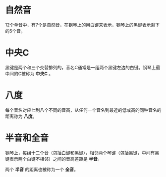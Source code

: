 # 自然音

12个单音中，有7个是自然音，在钢琴上的用白键来表示，钢琴上的黑键表示剩下的5个音。

# 中央C

黑键是两个和三个交替排列的，音名C通常是一组两个黑键左边的白键。钢琴上最中间的C被称为 **中央C** 。

# 八度

每个音名对应七到八个不同的音高，从任何一个音名到最近的低或高的同种音名的距离称为 **八度**。

# 半音和全音

钢琴上，每组十二个音（包括白键和黑键），相邻两个琴键（包括黑键，中间有黑键表示两个白键不相邻）之间的音高差距是 **半音**。

两个 **半音** 的距离也被称为一个 **全音**。